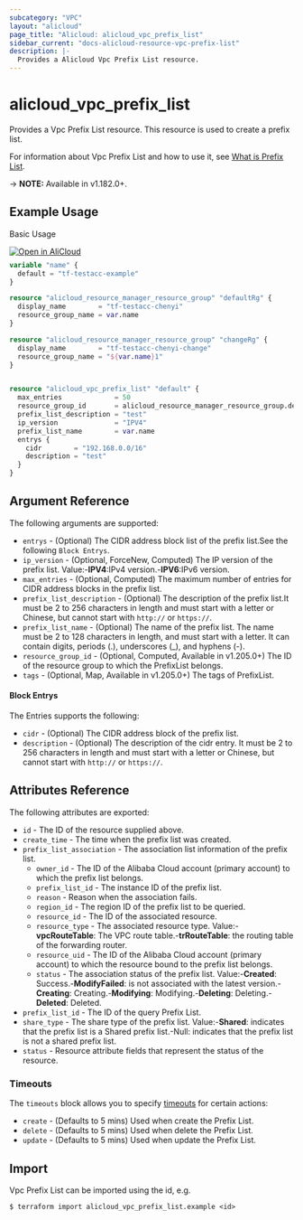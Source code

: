```yaml
---
subcategory: "VPC"
layout: "alicloud"
page_title: "Alicloud: alicloud_vpc_prefix_list"
sidebar_current: "docs-alicloud-resource-vpc-prefix-list"
description: |-
  Provides a Alicloud Vpc Prefix List resource.
---
```


# alicloud_vpc_prefix_list

Provides a Vpc Prefix List resource. This resource is used to create a prefix list.

For information about Vpc Prefix List and how to use it, see [What is Prefix List](https://www.alibabacloud.com/help/zh/virtual-private-cloud/latest/creatvpcprefixlist).

-> **NOTE:** Available in v1.182.0+.

## Example Usage

Basic Usage

<div style="display: block;margin-bottom: 40px;"><div class="oics-button" style="float: right;position: absolute;margin-bottom: 10px;">
  <a href="https://api.aliyun.com/api-tools/terraform?resource=alicloud_vpc_prefix_list&exampleId=5b35a15b-7247-5c5d-53b5-302828e180ef4c059599&activeTab=example&spm=docs.r.vpc_prefix_list.0.5b35a15b72&intl_lang=EN_US" target="_blank">
    <img alt="Open in AliCloud" src="https://img.alicdn.com/imgextra/i1/O1CN01hjjqXv1uYUlY56FyX_!!6000000006049-55-tps-254-36.svg" style="max-height: 44px; max-width: 100%;">
  </a>
</div></div>

```terraform
variable "name" {
  default = "tf-testacc-example"
}

resource "alicloud_resource_manager_resource_group" "defaultRg" {
  display_name        = "tf-testacc-chenyi"
  resource_group_name = var.name
}

resource "alicloud_resource_manager_resource_group" "changeRg" {
  display_name        = "tf-testacc-chenyi-change"
  resource_group_name = "${var.name}1"
}


resource "alicloud_vpc_prefix_list" "default" {
  max_entries             = 50
  resource_group_id       = alicloud_resource_manager_resource_group.defaultRg.id
  prefix_list_description = "test"
  ip_version              = "IPV4"
  prefix_list_name        = var.name
  entrys {
    cidr        = "192.168.0.0/16"
    description = "test"
  }
}
```

## Argument Reference

The following arguments are supported:
* `entrys` - (Optional) The CIDR address block list of the prefix list.See the following `Block Entrys`.
* `ip_version` - (Optional, ForceNew, Computed) The IP version of the prefix list. Value:-**IPV4**:IPv4 version.-**IPV6**:IPv6 version.
* `max_entries` - (Optional, Computed) The maximum number of entries for CIDR address blocks in the prefix list.
* `prefix_list_description` - (Optional) The description of the prefix list.It must be 2 to 256 characters in length and must start with a letter or Chinese, but cannot start with `http://` or `https://`.
* `prefix_list_name` - (Optional) The name of the prefix list. The name must be 2 to 128 characters in length, and must start with a letter. It can contain digits, periods (.), underscores (_), and hyphens (-).
* `resource_group_id` - (Optional, Computed, Available in v1.205.0+) The ID of the resource group to which the PrefixList belongs.
* `tags` - (Optional, Map, Available in v1.205.0+) The tags of PrefixList.

#### Block Entrys

The Entries supports the following:
* `cidr` - (Optional) The CIDR address block of the prefix list.
* `description` - (Optional) The description of the cidr entry. It must be 2 to 256 characters in length and must start with a letter or Chinese, but cannot start with `http://` or `https://`.


## Attributes Reference

The following attributes are exported:
* `id` - The ID of the resource supplied above.
* `create_time` - The time when the prefix list was created.
* `prefix_list_association` - The association list information of the prefix list.
  * `owner_id` - The ID of the Alibaba Cloud account (primary account) to which the prefix list belongs.
  * `prefix_list_id` - The instance ID of the prefix list.
  * `reason` - Reason when the association fails.
  * `region_id` - The region ID of the prefix list to be queried.
  * `resource_id` - The ID of the associated resource.
  * `resource_type` - The associated resource type. Value:-**vpcRouteTable**: The VPC route table.-**trRouteTable**: the routing table of the forwarding router.
  * `resource_uid` - The ID of the Alibaba Cloud account (primary account) to which the resource bound to the prefix list belongs.
  * `status` - The association status of the prefix list. Value:-**Created**: Success.-**ModifyFailed**: is not associated with the latest version.-**Creating**: Creating.-**Modifying**: Modifying.-**Deleting**: Deleting.-**Deleted**: Deleted.
* `prefix_list_id` - The ID of the query Prefix List.
* `share_type` - The share type of the prefix list. Value:-**Shared**: indicates that the prefix list is a Shared prefix list.-Null: indicates that the prefix list is not a shared prefix list.
* `status` - Resource attribute fields that represent the status of the resource.

### Timeouts

The `timeouts` block allows you to specify [timeouts](https://www.terraform.io/docs/configuration-0-11/resources.html#timeouts) for certain actions:
* `create` - (Defaults to 5 mins) Used when create the Prefix List.
* `delete` - (Defaults to 5 mins) Used when delete the Prefix List.
* `update` - (Defaults to 5 mins) Used when update the Prefix List.

## Import

Vpc Prefix List can be imported using the id, e.g.

```shell
$ terraform import alicloud_vpc_prefix_list.example <id>
```